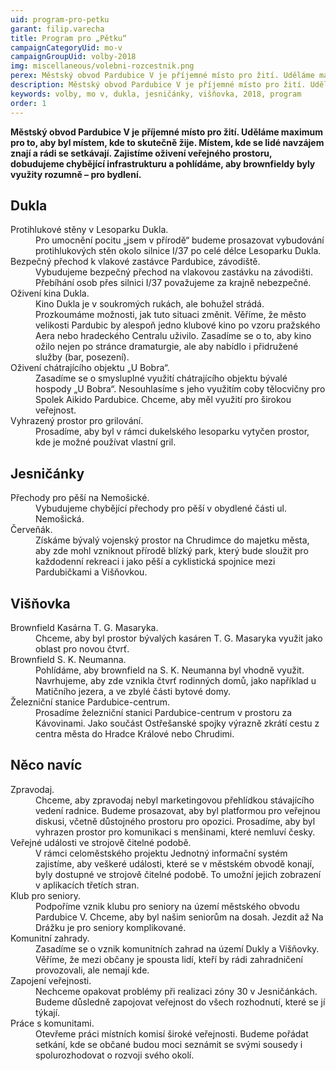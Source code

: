 ```yaml
---
uid: program-pro-petku
garant: filip.varecha
title: Program pro „Pětku“
campaignCategoryUid: mo-v
campaignGroupUid: volby-2018
img: miscellaneous/volebni-rozcestnik.png
perex: Městský obvod Pardubice V je příjemné místo pro žití. Uděláme maximum pro to, aby byl místem, kde to skutečně žije. Místem, kde se lidé navzájem znají a rádi se setkávají. Zajistíme oživení veřejného prostoru, dobudujeme chybějící infrastrukturu a pohlídáme, aby brownfieldy byly využity rozumně &ndash; pro bydlení.
description: Městský obvod Pardubice V je příjemné místo pro žití. Uděláme maximum pro to, aby byl místem, kde to skutečně žije. Místem, kde se lidé navzájem znají a rádi se setkávají. Zajistíme oživení veřejného prostoru, dobudujeme chybějící infrastrukturu a pohlídáme, aby brownfieldy byly využity rozumně &ndash; pro bydlení.
keywords: volby, mo v, dukla, jesničánky, višňovka, 2018, program
order: 1
---
```


**Městský obvod Pardubice V je příjemné místo pro žití. Uděláme maximum pro to, aby byl místem, kde to skutečně žije. Místem, kde se lidé navzájem znají a rádi se setkávají. Zajistíme oživení veřejného prostoru, dobudujeme chybějící infrastrukturu a pohlídáme, aby brownfieldy byly využity rozumně &ndash; pro bydlení.**

## Dukla

<dl class="c-program-key-point-list">
    <dt>Protihlukové stěny v Lesoparku Dukla.</dt>
    <dd>Pro umocnění pocitu „jsem v přírodě“ budeme prosazovat vybudování protihlukových stěn okolo silnice I/37 po celé délce Lesoparku Dukla.</dd>
    <dt>Bezpečný přechod k vlakové zastávce Pardubice, závodiště.</dt>
    <dd>Vybudujeme bezpečný přechod na vlakovou zastávku na závodišti. Přebíhání osob přes silnici I/37 považujeme za krajně nebezpečné.</dd>
    <dt>Oživení kina Dukla.</dt>
    <dd>Kino Dukla je v soukromých rukách, ale bohužel strádá. Prozkoumáme možnosti, jak tuto situaci změnit. Věříme, že město velikosti Pardubic by alespoň jedno klubové kino po vzoru pražského Aera nebo hradeckého Centralu uživilo. Zasadíme se o to, aby kino ožilo nejen po stránce dramaturgie, ale aby nabídlo i přidružené služby (bar, posezení).</dd>
    <dt>Oživení chátrajícího objektu „U Bobra“.</dt>
    <dd>Zasadíme se o smysluplné využití chátrajícího objektu bývalé hospody „U Bobra“. Nesouhlasíme s jeho využitím coby tělocvičny pro Spolek Aikido Pardubice. Chceme, aby měl využití pro širokou veřejnost.</dd>
    <dt>Vyhrazený prostor pro grilování.</dt>
    <dd>Prosadíme, aby byl v rámci dukelského lesoparku vytyčen prostor, kde je možné používat vlastní gril.</dd>
</dl>

## Jesničánky

<dl class="c-program-key-point-list">
    <dt>Přechody pro pěší na Nemošické.</dt>
    <dd>Vybudujeme chybějící přechody pro pěší v obydlené části ul. Nemošická.</dd>
    <dt>Červeňák.</dt>
    <dd>Získáme bývalý vojenský prostor na Chrudimce do majetku města, aby zde mohl vzniknout přírodě blízký park, který bude sloužit pro každodenní rekreaci i jako pěší a cyklistická spojnice mezi Pardubičkami a Višňovkou.</dd>
</dl>

## Višňovka

<dl class="c-program-key-point-list">
    <dt>Brownfield Kasárna T. G. Masaryka.</dt>
    <dd>Chceme, aby byl prostor bývalých kasáren T. G. Masaryka využit jako oblast pro novou čtvrť.</dd>
    <dt>Brownfield S. K. Neumanna.</dt>
    <dd>Pohlídáme, aby brownfield na S. K. Neumanna byl vhodně využit. Navrhujeme, aby zde vznikla čtvrť rodinných domů, jako například u Matičního jezera, a ve zbylé části bytové domy.</dd>
    <dt>Železniční stanice Pardubice-centrum.</dt>
    <dd>Prosadíme železniční stanici Pardubice-centrum v prostoru za Kávovinami. Jako součást Ostřešanské spojky výrazně zkrátí cestu z centra města do Hradce Králové nebo Chrudimi.</dd>
</dl>

## Něco navíc

<dl class="c-program-key-point-list">
    <dt>Zpravodaj.</dt>
    <dd>Chceme, aby zpravodaj nebyl marketingovou přehlídkou stávajícího vedení radnice. Budeme prosazovat, aby byl platformou pro veřejnou diskusi, včetně důstojného prostoru pro opozici. Prosadíme, aby byl vyhrazen prostor pro komunikaci s menšinami, které nemluví česky.</dd>
    <dt>Veřejné události ve strojově čitelné podobě.</dt>
    <dd>V rámci celoměstského projektu Jednotný informační systém zajistíme, aby veškeré události, které se v městském obvodě konají, byly dostupné ve strojově čitelné podobě. To umožní jejich zobrazení v aplikacích třetích stran.</dd>
    <dt>Klub pro seniory.</dt>
    <dd>Podpoříme vznik klubu pro seniory na území městského obvodu Pardubice V. Chceme, aby byl našim seniorům na dosah. Jezdit až Na Drážku je pro seniory komplikované.</dd>
    <dt>Komunitní zahrady.</dt>
    <dd>Zasadíme se o vznik komunitních zahrad na území Dukly a Višňovky. Věříme, že mezi občany je spousta lidí, kteří by rádi zahradničení provozovali, ale nemají kde.</dd>
    <dt>Zapojení veřejnosti.</dt>
    <dd>Nechceme opakovat problémy při realizaci zóny 30 v Jesničánkách. Budeme důsledně zapojovat veřejnost do všech rozhodnutí, které se jí týkají.</dd>
    <dt>Práce s komunitami.</dt>
    <dd>Otevřeme práci místních komisí široké veřejnosti. Budeme pořádat setkání, kde se občané budou moci seznámit se svými sousedy i spolurozhodovat o rozvoji svého okolí.</dd>
</dl>
